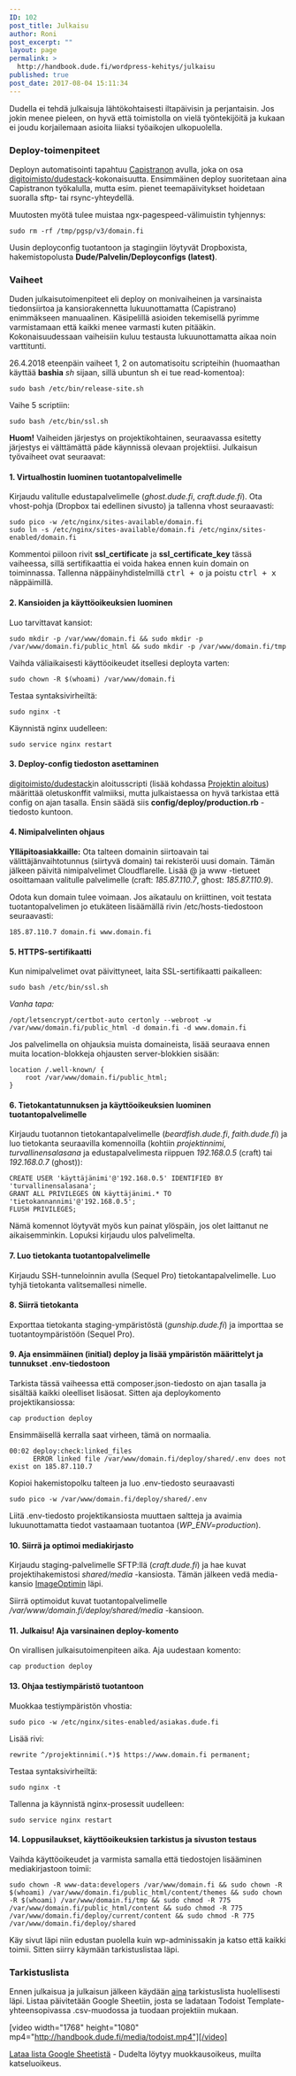 ```yaml
---
ID: 102
post_title: Julkaisu
author: Roni
post_excerpt: ""
layout: page
permalink: >
  http://handbook.dude.fi/wordpress-kehitys/julkaisu
published: true
post_date: 2017-08-04 15:11:34
---
```

Dudella ei tehdä julkaisuja lähtökohtaisesti iltapäivisin ja perjantaisin. Jos jokin menee pieleen, on hyvä että toimistolla on vielä työntekijöitä ja kukaan ei joudu korjailemaan asioita liiaksi työaikojen ulkopuolella.

<h3>Deploy-toimenpiteet</h3>
Deployn automatisointi tapahtuu <a href="http://capistranorb.com/">Capistranon</a> avulla, joka on osa <a class="github" href="https://github.com/digitoimistodude/dudestack">digitoimisto/dudestack</a>-kokonaisuutta. Ensimmäinen deploy suoritetaan aina Capistranon työkalulla, mutta esim. pienet teemapäivitykset hoidetaan suoralla sftp- tai rsync-yhteydellä.

Muutosten myötä tulee muistaa ngx-pagespeed-välimuistin tyhjennys:
<pre class="language-bash"><code>sudo rm -rf /tmp/pgsp/v3/domain.fi</code></pre>
Uusin deployconfig tuotantoon ja stagingiin löytyvät Dropboxista, hakemistopolusta <b>Dude/Palvelin/Deployconfigs (latest)</b>.
<h3>Vaiheet</h3>
Duden julkaisutoimenpiteet eli deploy on monivaiheinen ja varsinaista tiedonsiirtoa ja kansiorakennetta lukuunottamatta (Capistrano) enimmäkseen manuaalinen. Käsipelillä asioiden tekemisellä pyrimme varmistamaan että kaikki menee varmasti kuten pitääkin. Kokonaisuudessaan vaiheisiin kuluu testausta lukuunottamatta aikaa noin varttitunti.

26.4.2018 eteenpäin vaiheet 1, 2 on automatisoitu scripteihin (huomaathan käyttää <b>bashia</b> <i>sh</i> sijaan, sillä ubuntun sh ei tue read-komentoa):
<pre class="language-bash"><code>sudo bash /etc/bin/release-site.sh</code></pre>
Vaihe 5 scriptiin:
<pre class="language-bash"><code>sudo bash /etc/bin/ssl.sh</code></pre>
<b>Huom!</b> Vaiheiden järjestys on projektikohtainen, seuraavassa esitetty järjestys ei välttämättä päde käynnissä olevaan projektiisi. Julkaisun työvaiheet ovat seuraavat:
<h4>1. Virtualhostin luominen tuotantopalvelimelle</h4>
Kirjaudu valitulle edustapalvelimelle (<i>ghost.dude.fi</i>, <i>craft.dude.fi</i>). Ota vhost-pohja (Dropbox tai edellinen sivusto) ja tallenna vhost seuraavasti:
<pre class="language-bash"><code>sudo pico -w /etc/nginx/sites-available/domain.fi
sudo ln -s /etc/nginx/sites-available/domain.fi /etc/nginx/sites-enabled/domain.fi</code></pre>
Kommentoi piiloon rivit <b>ssl_certificate</b> ja <b>ssl_certificate_key</b> tässä vaiheessa, sillä sertifikaattia ei voida hakea ennen kuin domain on toiminnassa. Tallenna näppäinyhdistelmillä <kbd>ctrl + o</kbd> ja poistu <kbd>ctrl + x</kbd> näppäimillä.
<h4>2. Kansioiden ja käyttöoikeuksien luominen</h4>
Luo tarvittavat kansiot:
<pre class="language-bash"><code>sudo mkdir -p /var/www/domain.fi &amp;&amp; sudo mkdir -p /var/www/domain.fi/public_html &amp;&amp; sudo mkdir -p /var/www/domain.fi/tmp</code></pre>
Vaihda väliaikaisesti käyttöoikeudet itsellesi deployta varten:
<pre class="language-bash"><code>sudo chown -R $(whoami) /var/www/domain.fi</code></pre>
Testaa syntaksivirheiltä:
<pre class="language-bash"><code>sudo nginx -t</code></pre>
Käynnistä nginx uudelleen:
<pre class="language-bash"><code>sudo service nginx restart</code></pre>
<h4>3. Deploy-config tiedoston asettaminen</h4>
<a class="github" href="https://github.com/digitoimistodude/dudestack">digitoimisto/dudestack</a>in aloitusscripti (lisää kohdassa <a href="https://handbook.dude.fi/wordpress-kehitys/projektin-aloitus">Projektin aloitus</a>) määrittää oletuskonffit valmiiksi, mutta julkaistaessa on hyvä tarkistaa että config on ajan tasalla. Ensin säädä siis <b>config/deploy/production.rb</b> -tiedosto kuntoon.
<h4>4. Nimipalvelinten ohjaus</h4>
<b>Ylläpitoasiakkaille:</b> Ota talteen domainin siirtoavain tai välittäjänvaihtotunnus (siirtyvä domain) tai rekisteröi uusi domain. Tämän jälkeen päivitä nimipalvelimet Cloudflarelle. Lisää @ ja www -tietueet osoittamaan valitulle palvelimelle (craft: <i>185.87.110.7</i>, ghost: <i>185.87.110.9</i>).

Odota kun domain tulee voimaan. Jos aikataulu on kriittinen, voit testata tuotantopalvelimen jo etukäteen lisäämällä rivin /etc/hosts-tiedostoon seuraavasti:
<pre class="language-bash"><code>185.87.110.7 domain.fi www.domain.fi</code></pre>
<h4>5. HTTPS-sertifikaatti</h4>
Kun nimipalvelimet ovat päivittyneet, laita SSL-sertifikaatti paikalleen:
<pre class="language-bash"><code>sudo bash /etc/bin/ssl.sh</code></pre>
<i>Vanha tapa:</i>
<pre class="language-bash"><code>/opt/letsencrypt/certbot-auto certonly --webroot -w /var/www/domain.fi/public_html -d domain.fi -d www.domain.fi</code></pre>
Jos palvelimella on ohjauksia muista domaineista, lisää seuraava ennen muita location-blokkeja ohjausten server-blokkien sisään:
<pre class="language-nginx"><code>location /.well-known/ {
    root /var/www/domain.fi/public_html;
}</code></pre>
<h4>6. Tietokantatunnuksen ja käyttöoikeuksien luominen tuotantopalvelimelle</h4>
Kirjaudu tuotannon tietokantapalvelimelle (<i>beardfish.dude.fi</i>, <i>faith.dude.fi</i>) ja luo tietokanta seuraavilla komennoilla (kohtiin <i>projektinnimi</i>, <i>turvallinensalasana</i> ja edustapalvelimesta riippuen <i>192.168.0.5</i> (craft) tai <i>192.168.0.7</i> (ghost)):
<pre class="language-sql"><code>CREATE USER 'käyttäjänimi'@'192.168.0.5' IDENTIFIED BY 'turvallinensalasana';
GRANT ALL PRIVILEGES ON käyttäjänimi.* TO 'tietokannannimi'@'192.168.0.5';
FLUSH PRIVILEGES;
</code></pre>
Nämä komennot löytyvät myös kun painat ylöspäin, jos olet laittanut ne aikaisemminkin. Lopuksi kirjaudu ulos palvelimelta.
<h4>7. Luo tietokanta tuotantopalvelimelle</h4>
Kirjaudu SSH-tunneloinnin avulla (Sequel Pro) tietokantapalvelimelle. Luo tyhjä tietokanta valitsemallesi nimelle.
<h4>8. Siirrä tietokanta</h4>
Exporttaa tietokanta staging-ympäristöstä (<i>gunship.dude.fi</i>) ja importtaa se tuotantoympäristöön (Sequel Pro).
<h4>9. Aja ensimmäinen (initial) deploy ja lisää ympäristön määrittelyt ja tunnukset .env-tiedostoon</h4>
Tarkista tässä vaiheessa että composer.json-tiedosto on ajan tasalla ja sisältää kaikki oleelliset lisäosat. Sitten aja deploykomento projektikansiossa:
<pre class="language-bash"><code>cap production deploy</code></pre>
Ensimmäisellä kerralla saat virheen, tämä on normaalia.
<pre class="language-bash"><code>00:02 deploy:check:linked_files
      ERROR linked file /var/www/domain.fi/deploy/shared/.env does not exist on 185.87.110.7</code></pre>
Kopioi hakemistopolku talteen ja luo .env-tiedosto seuraavasti
<pre class="language-bash"><code>sudo pico -w /var/www/domain.fi/deploy/shared/.env</code></pre>
Liitä .env-tiedosto projektikansiosta muuttaen saltteja ja avaimia lukuunottamatta tiedot vastaamaan tuotantoa (<i>WP_ENV=production</i>).
<h4>10. Siirrä ja optimoi mediakirjasto</h4>
Kirjaudu staging-palvelimelle SFTP:llä (<i>craft.dude.fi</i>) ja hae kuvat projektihakemistosi <i>shared/media</i> -kansiosta. Tämän jälkeen vedä media-kansio <a href="https://imageoptim.com/mac">ImageOptimin</a> läpi.

Siirrä optimoidut kuvat tuotantopalvelimelle <i>/var/www/domain.fi/deploy/shared/media</i> -kansioon.
<h4>11. Julkaisu! Aja varsinainen deploy-komento</h4>
On virallisen julkaisutoimenpiteen aika. Aja uudestaan komento:
<pre class="language-bash"><code>cap production deploy</code></pre>
<h4>13. Ohjaa testiympäristö tuotantoon</h4>
Muokkaa testiympäristön vhostia:
<pre class="language-bash"><code>sudo pico -w /etc/nginx/sites-enabled/asiakas.dude.fi</code></pre>
Lisää rivi:
<pre class="language-nginx"><code>rewrite ^/projektinnimi(.*)$ https://www.domain.fi permanent;</code></pre>
Testaa syntaksivirheiltä:
<pre class="language-bash"><code>sudo nginx -t</code></pre>
Tallenna ja käynnistä nginx-prosessit uudelleen:
<pre class="language-bash"><code>sudo service nginx restart</code></pre>
<h4>14. Loppusilaukset, käyttöoikeuksien tarkistus ja sivuston testaus</h4>
Vaihda käyttöoikeudet ja varmista samalla että tiedostojen lisääminen mediakirjastoon toimii:
<pre class="language-bash"><code>sudo chown -R www-data:developers /var/www/domain.fi &amp;&amp; sudo chown -R $(whoami) /var/www/domain.fi/public_html/content/themes &amp;&amp; sudo chown -R $(whoami) /var/www/domain.fi/tmp &amp;&amp; sudo chmod -R 775 /var/www/domain.fi/public_html/content &amp;&amp; sudo chmod -R 775 /var/www/domain.fi/deploy/current/content &amp;&amp; sudo chmod -R 775 /var/www/domain.fi/deploy/shared</code></pre>
Käy sivut läpi niin edustan puolella kuin wp-adminissakin ja katso että kaikki toimii. Sitten siirry käymään tarkistuslistaa läpi.
<h3 id="tarkistuslista">Tarkistuslista</h3>
Ennen julkaisua ja julkaisun jälkeen käydään <u>aina</u> tarkistuslista huolellisesti läpi. Listaa päivitetään Google Sheetiin, josta se ladataan Todoist Template-yhteensopivassa .csv-muodossa ja tuodaan projektiin mukaan.

[video width="1768" height="1080" mp4="http://handbook.dude.fi/media/todoist.mp4"][/video]

<a href="https://docs.google.com/spreadsheets/d/1Dpa-aDcf6NNZMi7DT7Q-ppOgEJ_fgPxB_-pxELKurTs/edit?usp=sharing">Lataa lista Google Sheetistä</a> - Dudelta löytyy muokkausoikeus, muilta katseluoikeus.